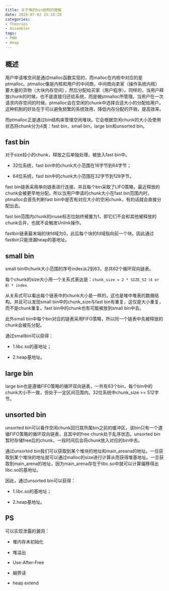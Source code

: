 ```yaml
---
title: 关于堆的bin结构的理解
date: 2020-07-02 15:18:20
categories:
- Theories
- Assembler
tags:
- PWN
- Heap
---
```

## 概述

用户申请堆空间是通过malloc函数实现的，而malloc在内核中对应的是ptmalloc。ptmalloc像是内核和用户的中间商，中间商向卖家（操作系统内核）要大量的货物（大块内存空间），然后分配给买家（用户程序）。同样的，当用户释放chunk的时候，也不是直接归还给系统，而是被ptmalloc所管理。当用户在一次请求内存空间的时候，ptmalloc会在空闲的chunk中选择合适大小的分配给用户。这种机制的好处在于可以避免频繁的系统效用，降低内存分配的开销，提高效率。

而ptmalloc正是通过bin结构来管理空闲堆块。它会根据空闲chunk的大小及使用状态将chunk分为4类：fast bin，small bin，large bin和unsorted bin。

<!-- more -->

## fast bin

对于size较小的chunk，释放之后单独处理，被放入fast bin中。

* 32位系统，fast bin中的chunk大小范围在16字节到64字节；

* 64位系统，fast bin中的chunk大小范围在32字节到128字节。

fast bin链表采用单向链表进行连接，并且每个bin采取了LIFO策略，最近释放的chunk会被更早地分配。所以当用户申请的chunk大小在fast bin范围内时，ptmalloc会首先判断fast bin中是否有对应大小的空闲chunk，有的话就会直接分配出去。

fast bin范围内chunk的inuse标志位始终被置为1，即它们不会和其他被释放的chunk合并，也就不会触发Unlink操作。

fastbin链表最末端的块fd域为0，此后每个块的fd域指向前一个块。因此通过fastbin只能泄漏heap的基地址。

## small bin

small bin中chunk大小范围的序号index从2到63，总共62个循环双向链表。

每个chunk的size大小用一个关系式表达是：`chunk_size = 2 * SIZE_SZ（4 or 8）* index`

从关系式可以看出每个链表中的chunk大小是一样的，这也是堆中堆表的数据结构。并且可以发现small bin中的chunk_size与fast bin有重复，这仅是大小重复，而不是chunk重复。fast bin中的chunk也有可能被放到small bin中去。

此外small bin中每个bin对应的链表采用FIFO策略，所以同一个链表中先被释放的chunk会被先分配。

通过smallbin可以获得：

* 1.libc.so的基地址；

* 2.heap基地址。

## large bin

large bin也是遵循FIFO策略的循环双向链表，一共有63个bin，每个bin中的chunk大小不一致，但处于一定区间范围内。32位系统中chunk_size >= 512字节。

## unsorted bin

unsorted bin可以看作空闲chunk回归其所属bin之前的缓冲区，该bin只有一个遵循FIFO策略的循环双向链表，且其中的free chunk处于乱序状态。unsorted bin暂时存储free后的chunk，一段时间后会将chunk放入对应的bin中去。

通过unsorted bin我们可以获取到某个堆块的地址和main_areana的地址。一旦获取到某个堆块的地址就可以通过malloc的size进行计算从而获得堆基地址。一旦获取到main_arena的地址，因为main_arena存在于libc.so中就可以计算偏移得出libc.so的基地址。

因此，通过unsorted bin可以获得：

* 1.libc.so的基地址；

* 2.heap基地址。

## PS

可以实现泄露的漏洞：

* 堆内存未初始化

* 堆溢出

* Use-After-Free

* 越界读

* heap extend
